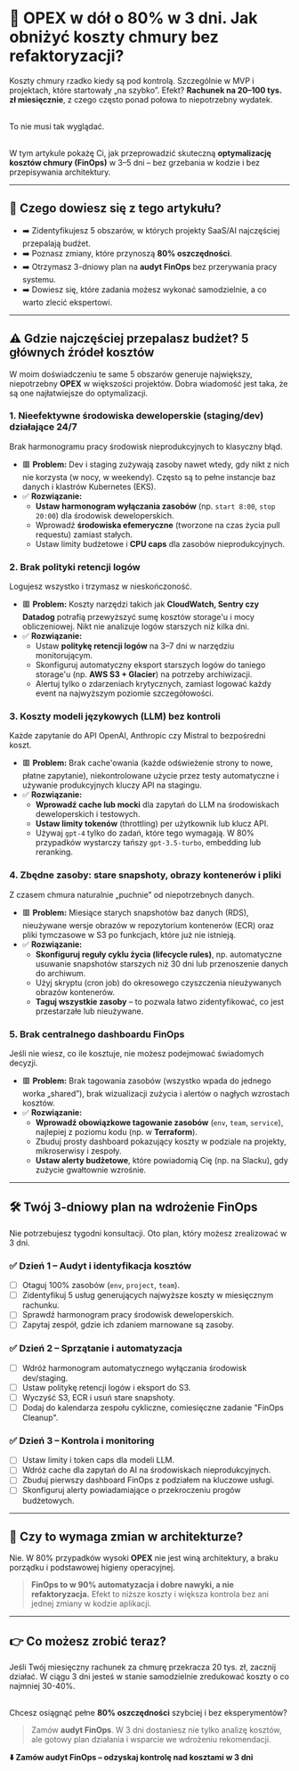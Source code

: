 # 💸 OPEX w dół o 80% w 3 dni. Jak obniżyć koszty chmury bez refaktoryzacji?

Koszty chmury rzadko kiedy są pod kontrolą. Szczególnie w MVP i projektach, które startowały „na szybko”. Efekt? **Rachunek na 20–100 tys. zł miesięcznie**, z czego często ponad połowa to niepotrzebny wydatek.

\
To nie musi tak wyglądać.

\
W tym artykule pokażę Ci, jak przeprowadzić skuteczną **optymalizację kosztów chmury (FinOps)** w 3–5 dni – bez grzebania w kodzie i bez przepisywania architektury.

---

## 🧠 Czego dowiesz się z tego artykułu?

* ➡️ Zidentyfikujesz 5 obszarów, w których projekty SaaS/AI najczęściej przepalają budżet.
* ➡️ Poznasz zmiany, które przynoszą **80% oszczędności**.
* ➡️ Otrzymasz 3-dniowy plan na **audyt FinOps** bez przerywania pracy systemu.
* ➡️ Dowiesz się, które zadania możesz wykonać samodzielnie, a co warto zlecić ekspertowi.

---

## ⚠️ Gdzie najczęściej przepalasz budżet? 5 głównych źródeł kosztów

W moim doświadczeniu te same 5 obszarów generuje największy, niepotrzebny **OPEX** w większości projektów. Dobra wiadomość jest taka, że są one najłatwiejsze do optymalizacji.

### 1. Nieefektywne środowiska deweloperskie (staging/dev) działające 24/7

Brak harmonogramu pracy środowisk nieprodukcyjnych to klasyczny błąd.

* 🟥 **Problem:** Dev i staging zużywają zasoby nawet wtedy, gdy nikt z nich nie korzysta (w nocy, w weekendy). Często są to pełne instancje baz danych i klastrów Kubernetes (EKS).
* ✅ **Rozwiązanie:**
    * **Ustaw harmonogram wyłączania zasobów** (np. `start 8:00`, `stop 20:00`) dla środowisk deweloperskich.
    * Wprowadź **środowiska efemeryczne** (tworzone na czas życia pull requestu) zamiast stałych.
    * Ustaw limity budżetowe i **CPU caps** dla zasobów nieprodukcyjnych.

### 2. Brak polityki retencji logów

Logujesz wszystko i trzymasz w nieskończoność.

* 🟥 **Problem:** Koszty narzędzi takich jak **CloudWatch, Sentry czy Datadog** potrafią przewyższyć sumę kosztów storage'u i mocy obliczeniowej. Nikt nie analizuje logów starszych niż kilka dni.
* ✅ **Rozwiązanie:**
    * Ustaw **politykę retencji logów** na 3–7 dni w narzędziu monitorującym.
    * Skonfiguruj automatyczny eksport starszych logów do taniego storage'u (np. **AWS S3 + Glacier**) na potrzeby archiwizacji.
    * Alertuj tylko o zdarzeniach krytycznych, zamiast logować każdy event na najwyższym poziomie szczegółowości.

### 3. Koszty modeli językowych (LLM) bez kontroli

Każde zapytanie do API OpenAI, Anthropic czy Mistral to bezpośredni koszt.

* 🟥 **Problem:** Brak cache'owania (każde odświeżenie strony to nowe, płatne zapytanie), niekontrolowane użycie przez testy automatyczne i używanie produkcyjnych kluczy API na stagingu.
* ✅ **Rozwiązanie:**
    * **Wprowadź cache lub mocki** dla zapytań do LLM na środowiskach deweloperskich i testowych.
    * **Ustaw limity tokenów** (throttling) per użytkownik lub klucz API.
    * Używaj `gpt-4` tylko do zadań, które tego wymagają. W 80% przypadków wystarczy tańszy `gpt-3.5-turbo`, embedding lub reranking.

### 4. Zbędne zasoby: stare snapshoty, obrazy kontenerów i pliki

Z czasem chmura naturalnie „puchnie” od niepotrzebnych danych.

* 🟥 **Problem:** Miesiące starych snapshotów baz danych (RDS), nieużywane wersje obrazów w repozytorium kontenerów (ECR) oraz pliki tymczasowe w S3 po funkcjach, które już nie istnieją.
* ✅ **Rozwiązanie:**
    * **Skonfiguruj reguły cyklu życia (lifecycle rules)**, np. automatyczne usuwanie snapshotów starszych niż 30 dni lub przenoszenie danych do archiwum.
    * Użyj skryptu (cron job) do okresowego czyszczenia nieużywanych obrazów kontenerów.
    * **Taguj wszystkie zasoby** – to pozwala łatwo zidentyfikować, co jest przestarzałe lub nieużywane.

### 5. Brak centralnego dashboardu FinOps

Jeśli nie wiesz, co ile kosztuje, nie możesz podejmować świadomych decyzji.

* 🟥 **Problem:** Brak tagowania zasobów (wszystko wpada do jednego worka „shared”), brak wizualizacji zużycia i alertów o nagłych wzrostach kosztów.
* ✅ **Rozwiązanie:**
    * **Wprowadź obowiązkowe tagowanie zasobów** (`env`, `team`, `service`), najlepiej z poziomu kodu (np. w **Terraform**).
    * Zbuduj prosty dashboard pokazujący koszty w podziale na projekty, mikroserwisy i zespoły.
    * **Ustaw alerty budżetowe**, które powiadomią Cię (np. na Slacku), gdy zużycie gwałtownie wzrośnie.

---

## 🛠 Twój 3-dniowy plan na wdrożenie FinOps

Nie potrzebujesz tygodni konsultacji. Oto plan, który możesz zrealizować w 3 dni.

### ✅ Dzień 1 – Audyt i identyfikacja kosztów

* [ ] Otaguj 100% zasobów (`env`, `project`, `team`).
* [ ] Zidentyfikuj 5 usług generujących najwyższe koszty w miesięcznym rachunku.
* [ ] Sprawdź harmonogram pracy środowisk deweloperskich.
* [ ] Zapytaj zespół, gdzie ich zdaniem marnowane są zasoby.

### ✅ Dzień 2 – Sprzątanie i automatyzacja

* [ ] Wdróż harmonogram automatycznego wyłączania środowisk dev/staging.
* [ ] Ustaw politykę retencji logów i eksport do S3.
* [ ] Wyczyść S3, ECR i usuń stare snapshoty.
* [ ] Dodaj do kalendarza zespołu cykliczne, comiesięczne zadanie "FinOps Cleanup".

### ✅ Dzień 3 – Kontrola i monitoring

* [ ] Ustaw limity i token caps dla modeli LLM.
* [ ] Wdróż cache dla zapytań do AI na środowiskach nieprodukcyjnych.
* [ ] Zbuduj pierwszy dashboard FinOps z podziałem na kluczowe usługi.
* [ ] Skonfiguruj alerty powiadamiające o przekroczeniu progów budżetowych.

---

## 🤔 Czy to wymaga zmian w architekturze?

Nie. W 80% przypadków wysoki **OPEX** nie jest winą architektury, a braku porządku i podstawowej higieny operacyjnej.

> **FinOps to w 90% automatyzacja i dobre nawyki, a nie refaktoryzacja.** Efekt to niższe koszty i większa kontrola bez ani jednej zmiany w kodzie aplikacji.

---

## 👉 Co możesz zrobić teraz?

Jeśli Twój miesięczny rachunek za chmurę przekracza 20 tys. zł, zacznij działać. W ciągu 3 dni jesteś w stanie samodzielnie zredukować koszty o co najmniej 30-40%.

\
Chcesz osiągnąć pełne **80% oszczędności** szybciej i bez eksperymentów?

> Zamów **audyt FinOps**. W 3 dni dostaniesz nie tylko analizę kosztów, ale gotowy plan działania i wsparcie we wdrożeniu rekomendacji.

**⬇️ Zamów audyt FinOps – odzyskaj kontrolę nad kosztami w 3 dni**
